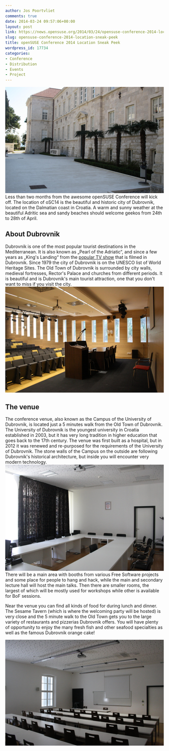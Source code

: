 ```yaml
---
author: Jos Poortvliet
comments: true
date: 2014-03-24 09:57:06+00:00
layout: post
link: https://news.opensuse.org/2014/03/24/opensuse-conference-2014-location-sneak-peek/
slug: opensuse-conference-2014-location-sneak-peek
title: openSUSE Conference 2014 Location Sneak Peek
wordpress_id: 17734
categories:
- Conference
- Distribution
- Events
- Project
---
```


[![Building](/wp-content/uploads/2014/03/Building.jpg)](/wp-content/uploads/2014/03/Building.jpg)
Less than two months from the awesome openSUSE Conference will kick off. The location of oSC14 is the beautiful and historic city of Dubrovnik, located on the Dalmatian coast in Croatia. A warm and sunny weather at the beautiful Adritic sea and sandy beaches should welcome geekos from 24th to 28th of April.


## About Dubrovnik


Dubrovnik is one of the most popular tourist destinations in the Mediterranean. It is also known as „Pearl of the Adriatic“, and since a few years as „King's Landing“ from the [popular TV show](//en.wikipedia.org/wiki/Game_of_Thrones) that is filmed in Dubrovnik. Since 1979 the city of Dubrovnik is on the UNESCO list of World Heritage Sites. The Old Town of Dubrovnik is surrounded by city walls, medieval fortresses, Rector's Palace and churches from different periods. It is beautiful and is Dubrovnik's main tourist attraction, one that you don't want to miss if you visit the city.
[![LectureHall](/wp-content/uploads/2014/03/LectureHall.jpg)](/wp-content/uploads/2014/03/LectureHall.jpg)


## The venue


The conference venue, also known as the Campus of the University of Dubrovnik, is located just a 5 minutes walk from the Old Town of Dubrovnik. The University of Dubrovnik is the youngest university in Croatia established in 2003, but it has very long tradition in higher education that goes back to the 17th century. The venue was first built as a hospital, but in 2012 it was renewed and re-purposed for the requirements of the University of Dubrovnik. The stone walls of the Campus on the outside are following Dubrovnik's historical architecture, but inside you will encounter very modern technology.
[![BoFRoom](/wp-content/uploads/2014/03/BoFRoom.jpg)](/wp-content/uploads/2014/03/BoFRoom.jpg)
There will be a main area with booths from various Free Software projects and some place for people to hang and hack, while the main and secondary lecture hall will host the main talks. Then there are smaller rooms, the largest of which will be mostly used for workshops while other is available for BoF sessions.

Near the venue you can find all kinds of food for during lunch and dinner. The Sesame Tavern (which is where the welcoming party will be hosted) is very close and the 5 minute walk to the Old Town gets you to the large variety of restaurants and pizzerias Dubrovnik offers. You will have plenty of opportunity to enjoy the many fresh fish and other seafood specialties as well as the famous Dubrovnik orange cake!

[![WorkshopRoom](/wp-content/uploads/2014/03/WorkshopRoom.jpg)](/wp-content/uploads/2014/03/WorkshopRoom.jpg)
